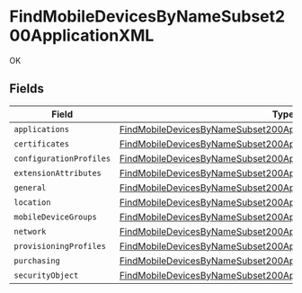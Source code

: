 # FindMobileDevicesByNameSubset200ApplicationXML

OK


## Fields

| Field                                                                                                                                                                   | Type                                                                                                                                                                    | Required                                                                                                                                                                | Description                                                                                                                                                             |
| ----------------------------------------------------------------------------------------------------------------------------------------------------------------------- | ----------------------------------------------------------------------------------------------------------------------------------------------------------------------- | ----------------------------------------------------------------------------------------------------------------------------------------------------------------------- | ----------------------------------------------------------------------------------------------------------------------------------------------------------------------- |
| `applications`                                                                                                                                                          | [FindMobileDevicesByNameSubset200ApplicationXMLApplications](../../models/operations/findmobiledevicesbynamesubset200applicationxmlapplications.md)[]                   | :heavy_minus_sign:                                                                                                                                                      | N/A                                                                                                                                                                     |
| `certificates`                                                                                                                                                          | [FindMobileDevicesByNameSubset200ApplicationXMLCertificates](../../models/operations/findmobiledevicesbynamesubset200applicationxmlcertificates.md)[]                   | :heavy_minus_sign:                                                                                                                                                      | N/A                                                                                                                                                                     |
| `configurationProfiles`                                                                                                                                                 | [FindMobileDevicesByNameSubset200ApplicationXMLConfigurationProfiles](../../models/operations/findmobiledevicesbynamesubset200applicationxmlconfigurationprofiles.md)[] | :heavy_minus_sign:                                                                                                                                                      | N/A                                                                                                                                                                     |
| `extensionAttributes`                                                                                                                                                   | [FindMobileDevicesByNameSubset200ApplicationXMLExtensionAttributes](../../models/operations/findmobiledevicesbynamesubset200applicationxmlextensionattributes.md)[]     | :heavy_minus_sign:                                                                                                                                                      | N/A                                                                                                                                                                     |
| `general`                                                                                                                                                               | [FindMobileDevicesByNameSubset200ApplicationXMLGeneral](../../models/operations/findmobiledevicesbynamesubset200applicationxmlgeneral.md)                               | :heavy_minus_sign:                                                                                                                                                      | N/A                                                                                                                                                                     |
| `location`                                                                                                                                                              | [FindMobileDevicesByNameSubset200ApplicationXMLLocation](../../models/operations/findmobiledevicesbynamesubset200applicationxmllocation.md)                             | :heavy_minus_sign:                                                                                                                                                      | N/A                                                                                                                                                                     |
| `mobileDeviceGroups`                                                                                                                                                    | [FindMobileDevicesByNameSubset200ApplicationXMLMobileDeviceGroups](../../models/operations/findmobiledevicesbynamesubset200applicationxmlmobiledevicegroups.md)[]       | :heavy_minus_sign:                                                                                                                                                      | N/A                                                                                                                                                                     |
| `network`                                                                                                                                                               | [FindMobileDevicesByNameSubset200ApplicationXMLNetwork](../../models/operations/findmobiledevicesbynamesubset200applicationxmlnetwork.md)                               | :heavy_minus_sign:                                                                                                                                                      | N/A                                                                                                                                                                     |
| `provisioningProfiles`                                                                                                                                                  | [FindMobileDevicesByNameSubset200ApplicationXMLProvisioningProfiles](../../models/operations/findmobiledevicesbynamesubset200applicationxmlprovisioningprofiles.md)[]   | :heavy_minus_sign:                                                                                                                                                      | N/A                                                                                                                                                                     |
| `purchasing`                                                                                                                                                            | [FindMobileDevicesByNameSubset200ApplicationXMLPurchasing](../../models/operations/findmobiledevicesbynamesubset200applicationxmlpurchasing.md)                         | :heavy_minus_sign:                                                                                                                                                      | N/A                                                                                                                                                                     |
| `securityObject`                                                                                                                                                        | [FindMobileDevicesByNameSubset200ApplicationXMLSecurityObject](../../models/operations/findmobiledevicesbynamesubset200applicationxmlsecurityobject.md)                 | :heavy_minus_sign:                                                                                                                                                      | N/A                                                                                                                                                                     |
